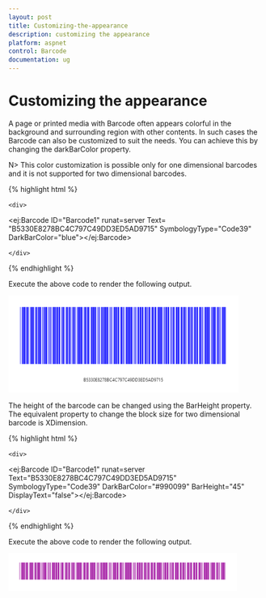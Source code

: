 ```yaml
---
layout: post
title: Customizing-the-appearance
description: customizing the appearance
platform: aspnet
control: Barcode
documentation: ug
---
```


# Customizing the appearance

A page or printed media with Barcode often appears colorful in the background and surrounding region with other contents. In such cases the Barcode can also be customized to suit the needs. You can achieve this by changing the darkBarColor property.



N> This color customization is possible only for one dimensional barcodes and it is not supported for two dimensional barcodes.



{% highlight html %}

<div>

    <div>

<ej:Barcode ID="Barcode1"  runat=server Text= "B5330E8278BC4C797C49DD3ED5AD9715" SymbologyType="Code39" DarkBarColor="blue"></ej:Barcode>

    </div>

</div>
</code>
</pre>


{% endhighlight %}



Execute the above code to render the following output.



![](Customizing-the-appearance_images/Customizing-the-appearance_img2.png) 

The height of the barcode can be changed using the BarHeight property. The equivalent property to change the block size for two dimensional barcode is XDimension.



{% highlight html %}

<div>

    <div>

<ej:Barcode ID="Barcode1"  runat=server Text="B5330E8278BC4C797C49DD3ED5AD9715" SymbologyType="Code39" DarkBarColor="#990099" BarHeight="45" DisplayText="false"></ej:Barcode>

    </div>

</div>


{% endhighlight %}



Execute the above code to render the following output.


![](Customizing-the-appearance_images/Customizing-the-appearance_img3.png) 


